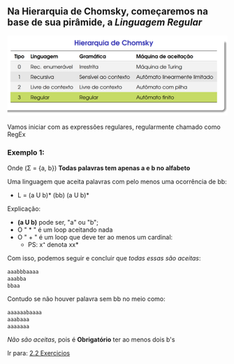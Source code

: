 ## Na Hierarquia de Chomsky, começaremos na base de sua pirâmide, a *Linguagem Regular*

![](images/start_lr.png)

Vamos iniciar com as expressões regulares, regularmente chamado como RegEx
### Exemplo 1:

Onde (Σ = {a, b}) **Todas palavras tem apenas a e b no alfabeto**

Uma linguagem que aceita palavras com pelo menos uma ocorrência de bb: 

- L = (a U b)* (bb) (a U b)*

Explicação: 
- **(a U b)** pode ser, "a" ou "b";
- O " * " é um loop aceitando nada
- O " + " é um loop que deve ter ao menos um cardinal:
	- PS: x⁺  denota xx*

Com isso, podemos seguir e concluir que *todas essas são aceitas*:

	aaabbbaaaa
	aaabba
	bbaa

Contudo se não houver palavra sem bb no meio como:

	aaaaaabaaaa
	aaabaaa
	aaaaaaa

*Não são aceitas*, pois é **Obrigatório** ter ao menos dois b's

Ir para: [2.2 Exercicios](../2-linguagem-regulares/2-exercicios-ER.md)